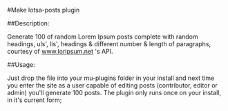 #Make lotsa-posts plugin

##Description:

Generate 100 of random Lorem Ipsum posts complete with random headings, uls',
lis', headings & different number & length of paragraphs, courtesy of
www.loripsum.net 's API.

##Usage:

Just drop the file into your mu-plugins folder in your install and next time you
enter the site as a user capable of editing posts (contributor, editor or admin)
you'll generate 100 posts. The plugin only runs once on your install, in it's
current form;
